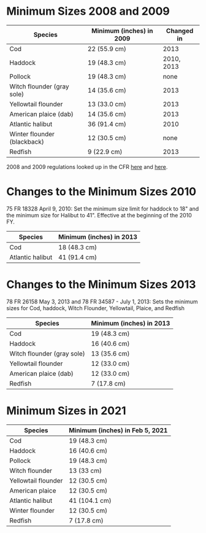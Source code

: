 # Minimum Sizes 2008 and 2009
Species | Minimum (inches) in 2009| Changed in 
--------| ----- | ----- 
Cod | 	22 (55.9 cm) |  2013
Haddock  |	19 (48.3 cm)|2010, 2013
Pollock  |	19 (48.3 cm)| none
Witch flounder (gray sole) | 	14 (35.6 cm)| 2013
Yellowtail flounder  |	13 (33.0 cm) | 2013 
American plaice (dab)  |	14 (35.6 cm) | 2013
Atlantic halibut  |	36 (91.4 cm) |2010
Winter flounder (blackback)  |	12 (30.5 cm) | none
Redfish |	9 (22.9 cm) | 2013

2008 and 2009 regulations looked up in the CFR [here](https://www.govinfo.gov/app/details/CFR-2008-title50-vol8/CFR-2008-title50-vol8-sec648-83) and [here](https://www.govinfo.gov/app/details/CFR-2009-title50-vol8/CFR-2009-title50-vol8-sec648-83).


# Changes to the Minimum Sizes 2010

75 FR 18328 April 9, 2010: Set the minimum size limit for haddock to 18" and the minimum size for Halibut to 41".  Effective at the beginning of the 2010 FY.

Species | Minimum (inches) in 2013
--------| ----- 
Cod |	18 (48.3 cm)
Atlantic halibut  |	41 (91.4 cm)

# Changes to the Minimum Sizes 2013

78 FR 26158  May 3, 2013 and 78 FR 34587  - July 1, 2013: Sets the minimum sizes for Cod, haddock, Witch Flounder, Yellowtail, Plaice, and Redfish

Species | Minimum (inches) in 2013
--------| ----- 
Cod |	19 (48.3 cm)
Haddock| 	16 (40.6 cm)
Witch flounder (gray sole) |	13 (35.6 cm)
Yellowtail flounder |	12 (33.0 cm)
American plaice (dab)| 	12 (33.0 cm)
Redfish |	7 (17.8 cm)




# Minimum Sizes in 2021

Species | Minimum (inches) in Feb 5, 2021
--------| ---------- 
Cod			|	19 (48.3 cm)
Haddock	|		16 (40.6 cm)
Pollock	|		19 (48.3 cm)
Witch flounder |	13 (33 cm)
Yellowtail flounder|	12 (30.5 cm)
American plaice |12 (30.5 cm)
Atlantic halibut |41 (104.1 cm)
Winter flounder| 12 (30.5 cm)
Redfish	|		7 (17.8 cm)






